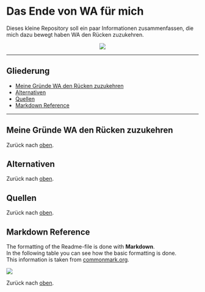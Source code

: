 # Das Ende von WA für mich
Dieses kleine Repository soll ein paar Informationen zusammenfassen, die mich dazu bewegt haben WA den Rücken zuzukehren.

<p align="center">
  <img src=" EndOfWA/Images/WAWegwerfen.png ">
</p>

---

## Gliederung
* [Meine Gründe WA den Rücken zuzukehren](#Meine-Gründe-WA-den-Rücken-zuzukehren)
* [Alternativen](#alternativen)
* [Quellen](#quellen)
* [Markdown Reference](#markdown-reference)

---

## Meine Gründe WA den Rücken zuzukehren

Zurück nach [oben](#Das-Ende-von-WA-für-mich).

## Alternativen

Zurück nach [oben](#Das-Ende-von-WA-für-mich).

## Quellen

Zurück nach [oben](#Das-Ende-von-WA-für-mich).

## Markdown Reference
The formatting of the Readme-file is done with **Markdown**.<br />
In the following table you can see how the basic formatting is done.<br />
This information is taken from [commonmark.org](https://commonmark.org/help/).<br />

  <img src="/Images/MarkdownReference.PNG">

Zurück nach [oben](#Das-Ende-von-WA-für-mich).
